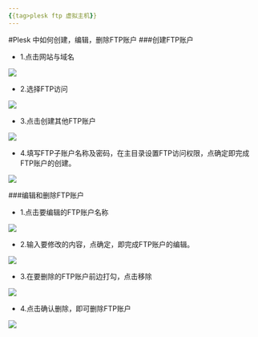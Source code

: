 ```yaml
---
{{tag>plesk ftp 虚拟主机}}
---
```

#Plesk 中如何创建，编辑，删除FTP账户
###创建FTP账户

* 1.点击网站与域名

![](http://ww4.sinaimg.cn/large/a74eed94jw1dzau788k4bj.jpg)

* 2.选择FTP访问

![](http://ww4.sinaimg.cn/large/a74ecc4cjw1dzau1yrf1dj.jpg)

* 3.点击创建其他FTP账户

![](http://ww1.sinaimg.cn/large/a74ecc4cjw1dzauff4gcbj.jpg)


* 4.填写FTP子账户名称及密码，在主目录设置FTP访问权限，点确定即完成FTP账户的创建。

![](http://ww3.sinaimg.cn/large/a74eed94jw1dzaulifw6zj.jpg)

###编辑和删除FTP账户

* 1.点击要编辑的FTP账户名称

![](http://ww3.sinaimg.cn/large/a74e55b4jw1dzauq5mahbj.jpg)

* 2.输入要修改的内容，点确定，即完成FTP账户的编辑。

![](http://ww3.sinaimg.cn/large/a74ecc4cjw1dzautb4thtj.jpg)

* 3.在要删除的FTP账户前边打勾，点击移除

![](http://ww4.sinaimg.cn/large/a74eed94jw1dzauw9wblqj.jpg)

* 4.点击确认删除，即可删除FTP账户 

![](http://ww4.sinaimg.cn/large/a74e55b4jw1dzauzzl32gj.jpg.jpg)